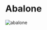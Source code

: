 # Abalone

![abalone](https://i2.cdscdn.com/pdt2/b/0/2/1/700x700/asab02/rw/asmodee-abalone-jeu-de-strategie.jpg)
